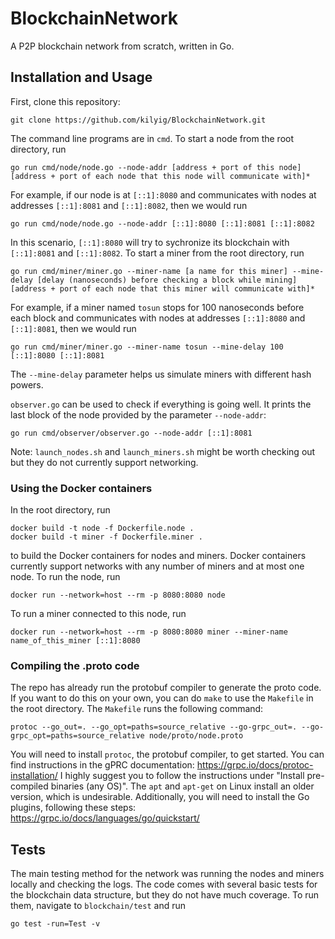 # BlockchainNetwork

A P2P blockchain network from scratch, written in Go.

## Installation and Usage
First, clone this repository:
```
git clone https://github.com/kilyig/BlockchainNetwork.git
```
The command line programs are in `cmd`. To start a node from the root directory, run
```
go run cmd/node/node.go --node-addr [address + port of this node] [address + port of each node that this node will communicate with]*
```
For example, if our node is at `[::1]:8080` and communicates with nodes at addresses `[::1]:8081` and `[::1]:8082`, then we would run
```
go run cmd/node/node.go --node-addr [::1]:8080 [::1]:8081 [::1]:8082
```
In this scenario, `[::1]:8080` will try to sychronize its blockchain with `[::1]:8081` and `[::1]:8082`. To start a miner from the root directory, run
```
go run cmd/miner/miner.go --miner-name [a name for this miner] --mine-delay [delay (nanoseconds) before checking a block while mining] [address + port of each node that this miner will communicate with]*
```
For example, if a miner named `tosun` stops for 100 nanoseconds before each block and communicates with nodes at addresses `[::1]:8080` and `[::1]:8081`, then we would run
```
go run cmd/miner/miner.go --miner-name tosun --mine-delay 100 [::1]:8080 [::1]:8081
```
The `--mine-delay` parameter helps us simulate miners with different hash powers.

`observer.go` can be used to check if everything is going well. It prints the last block of the node provided by the parameter `--node-addr`:
```
go run cmd/observer/observer.go --node-addr [::1]:8081
```

Note: `launch_nodes.sh` and `launch_miners.sh` might be worth checking out but they do not currently support networking.

### Using the Docker containers
In the root directory, run
```
docker build -t node -f Dockerfile.node .
docker build -t miner -f Dockerfile.miner .
```
to build the Docker containers for nodes and miners. Docker containers currently support networks with any number of miners and at most one node. To run the node, run
```
docker run --network=host --rm -p 8080:8080 node
```
To run a miner connected to this node, run
```
docker run --network=host --rm -p 8080:8080 miner --miner-name name_of_this_miner [::1]:8080
```


### Compiling the .proto code
The repo has already run the protobuf compiler to generate the proto code. If you want to do this on your own, you can do `make` to use the `Makefile` in the root directory. The `Makefile` runs the following command:
```
protoc --go_out=. --go_opt=paths=source_relative --go-grpc_out=. --go-grpc_opt=paths=source_relative node/proto/node.proto
```
You will need to install `protoc`, the protobuf compiler, to get started. You can find instructions in the gPRC documentation: https://grpc.io/docs/protoc-installation/
I highly suggest you to follow the instructions under "Install pre-compiled binaries (any OS)". The `apt` and `apt-get` on Linux install an older version, which is undesirable. Additionally, you will need to install the Go plugins, following these steps: https://grpc.io/docs/languages/go/quickstart/


## Tests
The main testing method for the network was running the nodes and miners locally and checking the logs. The code comes with several basic tests for the blockchain data structure, but they do not have much coverage. To run them, navigate to `blockchain/test` and run
```
go test -run=Test -v
```

